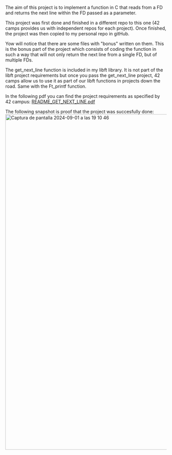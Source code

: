 The aim of this project is to implement a function in C that reads from a FD and returns the next line within the FD passed as a parameter.

This project was first done and finished in a different repo to this one (42 camps provides us with independent repos for each project). Once finished, the project was then copied to my personal repo in gitHub.

Yow will notice that there are some files with "bonus" written on them. This is the bonus part of the project which consists of coding the function in such a way that will not only return the next line from a single FD, but of multiple FDs. 

The get_next_line function is included in my libft library. It is not part of the libft project requirements but once you pass the get_next_line project, 42 camps allow us to use it as part of our libft functions in projects down the road. Same with the Ft_printf function.

In the following pdf you can find the project requirements as specified by 42 campus: [README_GET_NEXT_LINE.pdf](https://github.com/Alvicina/Get_Next_Line/files/15310043/README_GET_NEXT_LINE.pdf)

The following snapshot is proof that the project was succesfully done:
<img width="1046" alt="Captura de pantalla 2024-09-01 a las 19 10 46" src="https://github.com/user-attachments/assets/d4b75d6f-181b-4cd5-8b67-4196abbd1701">
